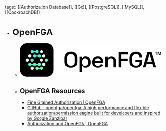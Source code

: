 tags:: [[Authorization Database]], [[Go]], [[PostgreSQL]], [[MySQL]], [[CockroachDB]]

- # OpenFGA
	- ![openfga.png](../assets/openfga_1705663146867_0.png)
	- ## OpenFGA Resources
		- [Fine Grained Authorization | OpenFGA](https://openfga.dev/)
		- [GitHub - openfga/openfga: A high performance and flexible authorization/permission engine built for developers and inspired by Google Zanzibar](https://github.com/openfga/openfga)
		- [Authorization and OpenFGA | OpenFGA](https://openfga.dev/docs/authorization-and-openfga)
